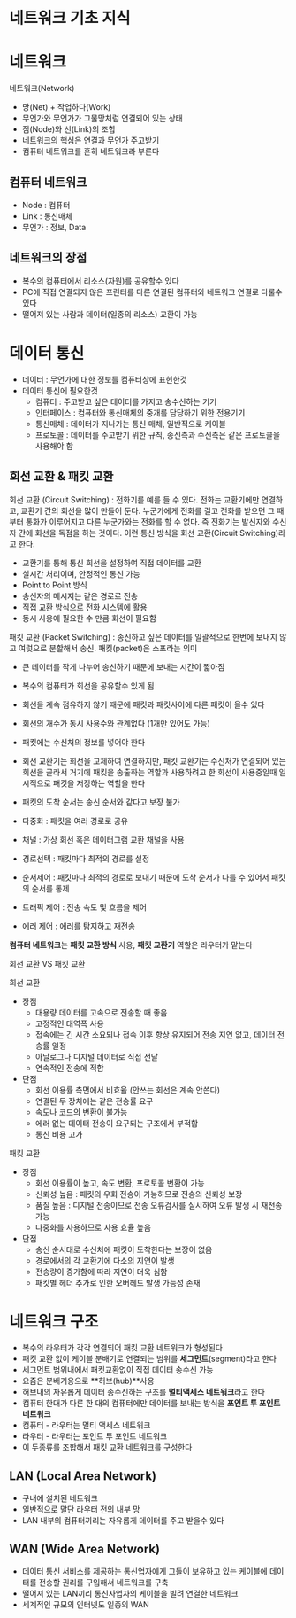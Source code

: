 # 네트워크 기초 지식

# 네트워크

네트워크(Network)

- 망(Net) + 작업하다(Work)
- 무언가와 무언가가 그물망처럼 연결되어 있는 상태
- 점(Node)와 선(Link)의 조합
- 네트워크의 핵심은 연결과 무언가 주고받기
- 컴퓨터 네트워크를 흔히 네트워크라 부른다

## 컴퓨터 네트워크

- Node : 컴퓨터
- Link : 통신매체
- 무언가 : 정보, Data

## 네트워크의 장점

- 복수의 컴퓨터에서 리소스(자원)를 공유할수 있다
- PC에 직접 연결되지 않은 프린터를 다른 연결된 컴퓨터와 네트워크 연결로 다룰수 있다
- 떨어져 있는 사람과 데이터(일종의 리소스) 교환이 가능

# 데이터 통신

- 데이터 : 무언가에 대한 정보를 컴퓨터상에 표현한것
- 데이터 통신에 필요한것
  - 컴퓨터 : 주고받고 싶은 데이터를 가지고 송수신하는 기기
  - 인터페이스 : 컴퓨터와 통신매체의 중개를 담당하기 위한 전용기기
  - 통신매체 : 데이터가 지나가는 통신 매체, 일반적으로 케이블
  - 프로토콜 : 데이터를 주고받기 위한 규칙, 송신측과 수신측은 같은 프로토콜을 사용해야 함

## 회선 교환 & 패킷 교환

회선 교환 (Circuit Switching) : 전화기를 예를 들 수 있다. 전화는 교환기에만 연결하고, 교환기 간의 회선을 많이 만들어 둔다. 누군가에게 전화를 걸고 전화를 받으면 그 때부터 통화가 이루어지고 다른 누군가와는 전화를 할 수 없다. 즉 전화기는 발신자와 수신자 간에 회선을 독점을 하는 것이다. 이런 통신 방식을 회선 교환(Circuit Switching)라고 한다.

- 교환기를 통해 통신 회선을 설정하여 직접 데이터를 교환
- 실시간 처리이며, 안정적인 통신 가능
- Point to Point 방식
- 송신자의 메시지는 같은 경로로 전송
- 직접 교환 방식으로 전화 시스템에 활용
- 동시 사용에 필요한 수 만큼 회선이 필요함

패킷 교환 (Packet Switching) : 송신하고 싶은 데이터를 일괄적으로 한번에 보내지 않고 여럿으로 분할해서 송신. 패킷(packet)은 소포라는 의미

- 큰 데이터를 작게 나누어 송신하기 때문에 보내는 시간이 짧아짐
- 복수의 컴퓨터가 회선을 공유할수 있게 됨
- 회선을 계속 점유하지 않기 때문에 패킷과 패킷사이에 다른 패킷이 올수 있다
- 회선의 개수가 동시 사용수와 관계없다 (1개만 있어도 가능)
- 패킷에는 수신처의 정보를 넣어야 한다
- 회선 교환기는 회선을 교체하여 연결하지만, 패킷 교환기는 수신처가 연결되어 있는 회선을 골라서 거기에 패킷을 송출하는 역할과 사용하려고 한 회선이 사용중일때 일시적으로 패킷을 저장하는 역할을 한다
- 패킷의 도착 순서는 송신 순서와 같다고 보장 불가

- 다중화 : 패킷을 여러 경로로 공유
- 채널 : 가상 회선 혹은 데이터그램 교환 채널을 사용
- 경로선택 : 패킷마다 최적의 경로를 설정
- 순서제어 : 패킷마다 최적의 경로로 보내기 때문에 도착 순서가 다를 수 있어서 패킷의 순서를 통제
- 트래픽 제어 : 전송 속도 및 흐름을 제어
- 에러 제어 : 에러를 탐지하고 재전송

**컴퓨터 네트워크**는 **패킷 교환 방식** 사용, **패킷 교환기** 역할은 라우터가 맡는다

회선 교환 VS 패킷 교환

회선 교환

- 장점
  - 대용량 데이터를 고속으로 전송할 때 좋음
  - 고정적인 대역폭 사용
  - 접속에는 긴 시간 소요되나 접속 이후 항상 유지되어 전송 지연 없고, 데이터 전송률 일정
  - 아날로그나 디지털 데이터로 직접 전달
  - 연속적인 전송에 적합
- 단점
  - 회선 이용률 측면에서 비효율 (안쓰는 회선은 계속 안쓴다)
  - 연결된 두 장치에는 같은 전송률 요구
  - 속도나 코드의 변환이 불가능
  - 에러 없는 데이터 전송이 요구되는 구조에서 부적합
  - 통신 비용 고가

패킷 교환

- 장점
  - 회선 이용률이 높고, 속도 변환, 프로토콜 변환이 가능
  - 신뢰성 높음 : 패킷의 우회 전송이 가능하므로 전송의 신뢰성 보장
  - 품질 높음 : 디지털 전송이므로 전송 오류검사를 실시하여 오류 발생 시 재전송 가능
  - 다중화를 사용하므로 사용 효율 높음
- 단점
  - 송신 순서대로 수신처에 패킷이 도착한다는 보장이 없음
  - 경로에서의 각 교환기에 다소의 지연이 발생
  - 전송량이 증가함에 따라 지연이 더욱 심함
  - 패킷별 헤더 추가로 인한 오버헤드 발생 가능성 존재

# 네트워크 구조

- 복수의 라우터가 각각 연결되어 패킷 교환 네트워크가 형성된다
- 패킷 교환 없이 케이블 분배기로 연결되는 범위를 **세그먼트**(segment)라고 한다
- 세그먼트 범위내에서 패킷교환없이 직접 데이터 송수신 가능
- 요즘은 분배기용으로 **허브(hub)**사용
- 허브내의 자유롭게 데이터 송수신하는 구조를 **멀티액세스 네트워크**라고 한다
- 컴퓨터 한대가 다른 한 대의 컴퓨터에만 데이터를 보내는 방식을 **포인트 투 포인트 네트워크**
- 컴퓨터 - 라우터는 멀티 액세스 네트워크
- 라우터 - 라우터는 포인트 투 포인트 네트워크
- 이 두종류를 조합해서 패킷 교환 네트워크를 구성한다

## LAN (Local Area Network)

- 구내에 설치된 네트워크
- 일반적으로 말단 라우터 전의 내부 망
- LAN 내부의 컴퓨터끼리는 자유롭게 데이터를 주고 받을수 있다

## WAN (Wide Area Network)

- 데이터 통신 서비스를 제공하는 통신업자에게 그들이 보유하고 있는 케이블에 데이터를 전송할 권리를 구입해서 네트워크를 구축
- 떨어져 있는 LAN끼리 통신사업자의 케이블을 빌려 연결한 네트워크
- 세계적인 규모의 인터넷도 일종의 WAN
